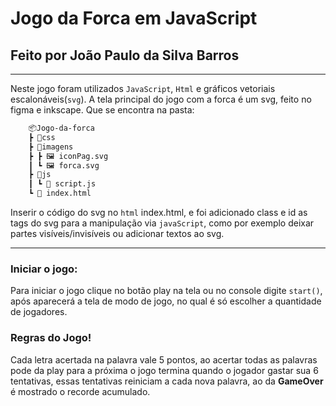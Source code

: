 # Jogo da Forca em JavaScript
## Feito por João Paulo da Silva Barros

---

Neste jogo foram utilizados ``JavaScript``, ``Html`` e gráficos vetoriais escalonáveis(``svg``). A tela principal do jogo com a forca é um svg, feito no figma e inkscape.
Que se encontra na pasta: 

``` BASH
	📦Jogo-da-forca
    ┣ 📁css 
    ┣ 📂imagens
    ┣ ┣ 🖼 iconPag.svg
    ┃ ┗ 🖼 forca.svg
    ┣ 📂js
    ┃ ┗ 📜 script.js
    ┗ 📜 index.html
```

Inserir o código do svg no ``html`` index.html, e foi adicionado class e id as tags do svg para a manipulação via ``javaScript``, como por exemplo deixar partes visíveis/invisíveis ou adicionar textos ao svg.

---

### Iniciar o jogo:

Para iniciar o jogo clique no botão play na tela ou no console digite ``start()``, após aparecerá a tela de modo de jogo, no qual é só escolher a quantidade de jogadores.

### Regras do Jogo!

Cada letra acertada na palavra vale 5 pontos, ao acertar todas as palavras pode da play para a próxima o jogo termina quando o jogador gastar sua 6 tentativas, essas tentativas reiniciam a cada nova palavra, ao da **GameOver** é mostrado o recorde acumulado.  
